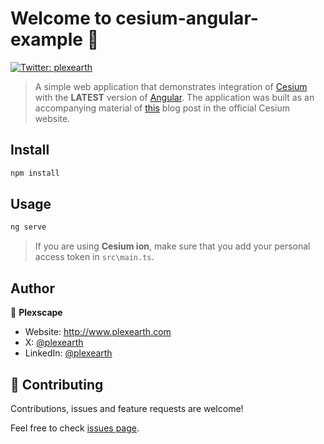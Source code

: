 # Welcome to cesium-angular-example 👋
[![Twitter: plexearth](https://img.shields.io/twitter/follow/plexearth.svg?style=social)](https://twitter.com/plexearth)

> A simple web application that demonstrates integration of [Cesium](https://cesium.com/) with the **LATEST** version of [Angular](https://angular.io/). The application was built as an accompanying material of [this](https://cesium.com/blog/2018/03/12/cesium-and-angular/) blog post in the official Cesium website.

## Install

```sh
npm install
```

## Usage

```sh
ng serve
```

> If you are using **Cesium ion**, make sure that you add your personal access token in `src\main.ts`.

## Author

👤 **Plexscape**

* Website: http://www.plexearth.com
* X: [@plexearth](https://x.com/plexearth)
* LinkedIn: [@plexearth](https://linkedin.com/company/plexearth)

## 🤝 Contributing

Contributions, issues and feature requests are welcome!

Feel free to check [issues page](https://github.com/Developer-Plexscape/cesium-angular-example/issues).
